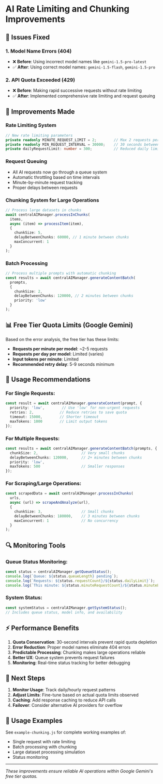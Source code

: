 # AI Rate Limiting and Chunking Improvements

## 🚨 Issues Fixed

### 1. **Model Name Errors (404)**
- ❌ **Before**: Using incorrect model names like `gemini-1.5-pro-latest`
- ✅ **After**: Using correct model names: `gemini-1.5-flash`, `gemini-1.5-pro`

### 2. **API Quota Exceeded (429)**
- ❌ **Before**: Making rapid successive requests without rate limiting
- ✅ **After**: Implemented comprehensive rate limiting and request queuing

## 🔧 Improvements Made

### **Rate Limiting System**
```typescript
// New rate limiting parameters
private readonly MINUTE_REQUEST_LIMIT = 2;        // Max 2 requests per minute
private readonly MIN_REQUEST_INTERVAL = 30000;    // 30 seconds between requests
private dailyRequestLimit: number = 300;          // Reduced daily limit
```

### **Request Queuing**
- All AI requests now go through a queue system
- Automatic throttling based on time intervals
- Minute-by-minute request tracking
- Proper delays between requests

### **Chunking System for Large Operations**
```typescript
// Process large datasets in chunks
await centralAIManager.processInChunks(
  items,
  async (item) => processItem(item),
  {
    chunkSize: 5,
    delayBetweenChunks: 60000, // 1 minute between chunks
    maxConcurrent: 1
  }
);
```

### **Batch Processing**
```typescript
// Process multiple prompts with automatic chunking
const results = await centralAIManager.generateContentBatch(
  prompts,
  {
    chunkSize: 2,
    delayBetweenChunks: 120000, // 2 minutes between chunks
    priority: 'low'
  }
);
```

## 📊 Free Tier Quota Limits (Google Gemini)

Based on the error analysis, the free tier has these limits:
- **Requests per minute per model**: ~2-5 requests
- **Requests per day per model**: Limited (varies)
- **Input tokens per minute**: Limited
- **Recommended retry delay**: 5-9 seconds minimum

## 🎯 Usage Recommendations

### For Single Requests:
```typescript
const result = await centralAIManager.generateContent(prompt, {
  priority: 'low',        // Use 'low' for non-urgent requests
  retries: 2,            // Reduce retries to save quota
  timeout: 15000,        // Shorter timeout
  maxTokens: 1000        // Limit output tokens
});
```

### For Multiple Requests:
```typescript
const results = await centralAIManager.generateContentBatch(prompts, {
  chunkSize: 2,                    // Very small chunks
  delayBetweenChunks: 120000,      // 2+ minutes between chunks
  priority: 'low',
  maxTokens: 500                   // Smaller responses
});
```

### For Scraping/Large Operations:
```typescript
const scrapedData = await centralAIManager.processInChunks(
  urls,
  async (url) => scrapeAndAnalyze(url),
  {
    chunkSize: 3,                  // Small chunks
    delayBetweenChunks: 180000,    // 3 minutes between chunks
    maxConcurrent: 1               // No concurrency
  }
);
```

## 🔍 Monitoring Tools

### Queue Status Monitoring:
```typescript
const status = centralAIManager.getQueueStatus();
console.log(`Queue: ${status.queueLength} pending`);
console.log(`Requests: ${status.requestCount}/${status.dailyLimit}`);
console.log(`This minute: ${status.minuteRequestCount}/${status.minuteLimit}`);
```

### System Status:
```typescript
const systemStatus = centralAIManager.getSystemStatus();
// Includes queue status, model info, and availability
```

## ⚡ Performance Benefits

1. **Quota Conservation**: 30-second intervals prevent rapid quota depletion
2. **Error Reduction**: Proper model names eliminate 404 errors  
3. **Predictable Processing**: Chunking makes large operations reliable
4. **Better UX**: Queue system prevents request failures
5. **Monitoring**: Real-time status tracking for better debugging

## 🚀 Next Steps

1. **Monitor Usage**: Track daily/hourly request patterns
2. **Adjust Limits**: Fine-tune based on actual quota limits observed
3. **Caching**: Add response caching to reduce API calls
4. **Failover**: Consider alternative AI providers for overflow

## 📝 Usage Examples

See `example-chunking.js` for complete working examples of:
- Single request with rate limiting
- Batch processing with chunking
- Large dataset processing simulation
- Status monitoring

---
*These improvements ensure reliable AI operations within Google Gemini's free tier quotas.*